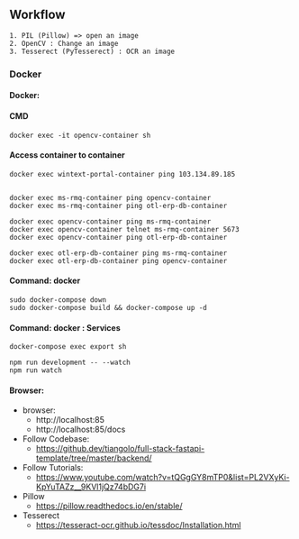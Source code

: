 ## Workflow
    1. PIL (Pillow) => open an image
    2. OpenCV : Change an image
    3. Tesserect (PyTesserect) : OCR an image

### Docker
#### Docker: 

#### CMD
```
docker exec -it opencv-container sh
```

#### Access container to container
```
docker exec wintext-portal-container ping 103.134.89.185


docker exec ms-rmq-container ping opencv-container
docker exec ms-rmq-container ping otl-erp-db-container

docker exec opencv-container ping ms-rmq-container 
docker exec opencv-container telnet ms-rmq-container 5673
docker exec opencv-container ping otl-erp-db-container 

docker exec otl-erp-db-container ping ms-rmq-container
docker exec otl-erp-db-container ping opencv-container
```




#### Command: docker 
```
sudo docker-compose down
sudo docker-compose build && docker-compose up -d
```

#### Command: docker  : Services
```
docker-compose exec export sh

npm run development -- --watch
npm run watch
```

#### Browser: 
- browser: 
    - http://localhost:85
    - http://localhost:85/docs 
- Follow Codebase:
    - https://github.dev/tiangolo/full-stack-fastapi-template/tree/master/backend/
- Follow Tutorials:
    - https://www.youtube.com/watch?v=tQGgGY8mTP0&list=PL2VXyKi-KpYuTAZz__9KVl1jQz74bDG7i
- Pillow
    - https://pillow.readthedocs.io/en/stable/
- Tesserect
    - https://tesseract-ocr.github.io/tessdoc/Installation.html    
    